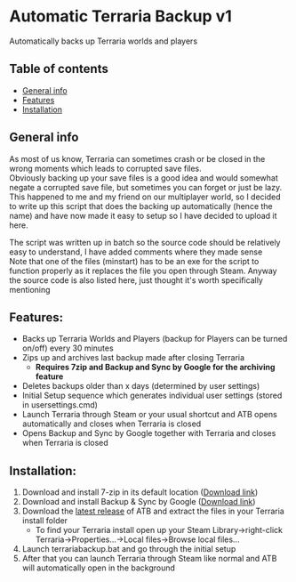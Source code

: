 # Automatic Terraria Backup v1
Automatically backs up Terraria worlds and players

## Table of contents
* [General info](#general-info)
* [Features](#features)
* [Installation](#installation)

## General info
As most of us know, Terraria can sometimes crash or be closed in the wrong moments which leads to corrupted save files.  
Obviously backing up your save files is a good idea and would somewhat negate a corrupted save file, but sometimes you can forget or just be lazy.  
This happened to me and my friend on our multiplayer world, so I decided to write up this script that does the backing up automatically (hence the name) and have now made it easy to setup so I have decided to upload it here.  

The script was written up in batch so the source code should be relatively easy to understand, I have added comments where they made sense  
Note that one of the files (minstart) has to be an exe for the script to function properly as it replaces the file you open through Steam. Anyway the source code is also listed here, just thought it's worth specifically mentioning

## Features:
* Backs up Terraria Worlds and Players (backup for Players can be turned on/off) every 30 minutes
* Zips up and archives last backup made after closing Terraria
  * **Requires 7zip and Backup and Sync by Google for the archiving feature**
* Deletes backups older than x days (determined by user settings)
* Initial Setup sequence which generates individual user settings (stored in usersettings.cmd)
* Launch Terraria through Steam or your usual shortcut and ATB opens automatically and closes when Terraria is closed
* Opens Backup and Sync by Google together with Terraria and closes when Terraria is closed

## Installation:
1. Download and install 7-zip in its default location ([Download link](https://www.7-zip.org/ "https://www.7-zip.org/"))
2. Download and install Backup & Sync by Google ([Download link](https://www.google.com/drive/download/ "https://www.google.com/drive/download/"))
3. Download the [latest release](https://github.com/neckless-was-taken/automatic-terraria-backup-v1/releases/latest) of ATB and extract the files in your Terraria install folder 
   * To find your Terraria install open up your Steam Library->right-click Terraria->Properties...->Local files->Browse local files...
4. Launch terrariabackup.bat and go through the initial setup
5. After that you can launch Terraria through Steam like normal and ATB will automatically open in the background
